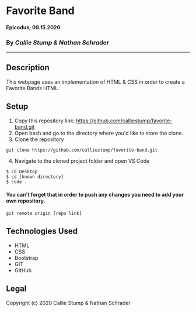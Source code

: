 # Favorite Band

#### **Epicodus; 09.15.2020**

### By _Callie Stump & Nathan Schrader_
---
## **Description**
This webpage uses an implementation of HTML & CSS in order to create a Favorite Bands HTML. 

## **Setup**
1. Copy this repository link: https://github.com/calliestump/favorite-band.git
2. Open bash and go to the directory where you'd like to store the clone.
3. Clone the repository
```
git clone https://github.com/calliestump/favorite-band.git
```
4. Navigate to the cloned project folder and open VS Code
```
$ cd Desktop
$ cd [known directory]
$ code .
```
#### You can't forget that in order to push any changes you need to add your own repository.
```
git remote origin [repo link]
```
## **Technologies Used**
* HTML
* CSS
* Bootstrap
* GIT
* GitHub

## Legal
Copyright (c) 2020 Callie Stump & Nathan Schrader
